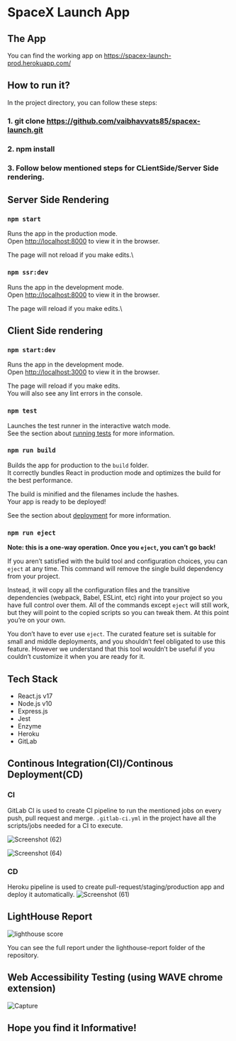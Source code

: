 # SpaceX Launch App

## The App
You can find the working app on https://spacex-launch-prod.herokuapp.com/

## How to run it?

In the project directory, you can follow these steps:

### 1. git clone https://github.com/vaibhavvats85/spacex-launch.git
### 2. npm install
### 3. Follow below mentioned steps for CLientSide/Server Side rendering.

## Server Side Rendering

### `npm start`

Runs the app in the production mode.\
Open [http://localhost:8000](http://localhost:8000) to view it in the browser.

The page will not reload if you make edits.\


### `npm ssr:dev`

Runs the app in the development mode.\
Open [http://localhost:8000](http://localhost:8000) to view it in the browser.

The page will reload if you make edits.\

## Client Side rendering

### `npm start:dev`

Runs the app in the development mode.\
Open [http://localhost:3000](http://localhost:3000) to view it in the browser.

The page will reload if you make edits.\
You will also see any lint errors in the console.

### `npm test`

Launches the test runner in the interactive watch mode.\
See the section about [running tests](https://facebook.github.io/create-react-app/docs/running-tests) for more information.

### `npm run build`

Builds the app for production to the `build` folder.\
It correctly bundles React in production mode and optimizes the build for the best performance.

The build is minified and the filenames include the hashes.\
Your app is ready to be deployed!

See the section about [deployment](https://facebook.github.io/create-react-app/docs/deployment) for more information.

### `npm run eject`

**Note: this is a one-way operation. Once you `eject`, you can’t go back!**

If you aren’t satisfied with the build tool and configuration choices, you can `eject` at any time. This command will remove the single build dependency from your project.

Instead, it will copy all the configuration files and the transitive dependencies (webpack, Babel, ESLint, etc) right into your project so you have full control over them. All of the commands except `eject` will still work, but they will point to the copied scripts so you can tweak them. At this point you’re on your own.

You don’t have to ever use `eject`. The curated feature set is suitable for small and middle deployments, and you shouldn’t feel obligated to use this feature. However we understand that this tool wouldn’t be useful if you couldn’t customize it when you are ready for it.

## Tech Stack
- React.js v17
- Node.js v10
- Express.js
- Jest
- Enzyme
- Heroku
- GitLab

## Continous Integration(CI)/Continous Deployment(CD)

### CI

GitLab CI is used to create CI pipeline to run the mentioned jobs on every push, pull request and merge.
`.gitlab-ci.yml` in the project have all the scripts/jobs needed for a CI to execute.

![Screenshot (62)](https://user-images.githubusercontent.com/25878689/102259385-0b47bf00-3f35-11eb-93b0-c439473859d4.png)

![Screenshot (64)](https://user-images.githubusercontent.com/25878689/102259231-d8053000-3f34-11eb-9d86-801540c4b917.png)


### CD

Heroku pipeline is used to create pull-request/staging/production app and deploy it automatically.
![Screenshot (61)](https://user-images.githubusercontent.com/25878689/102013433-2e784000-3d76-11eb-9a98-4c49a90c1954.png)

## LightHouse Report

![lighthouse score](https://user-images.githubusercontent.com/25878689/102007918-f57aa400-3d52-11eb-87f1-529e8600ee67.PNG)

You can see the full report under the lighthouse-report folder of the repository.

## Web Accessibility Testing (using WAVE chrome extension)
![Capture](https://user-images.githubusercontent.com/25878689/102259900-b48eb500-3f35-11eb-9523-1afb7f6ea5bc.PNG)

## Hope you find it Informative!

